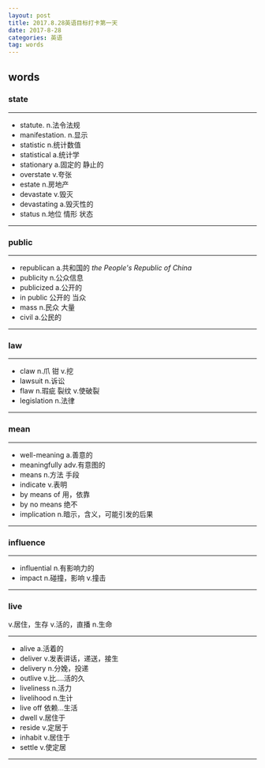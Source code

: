 ```yaml
---
layout: post
title: 2017.8.28英语目标打卡第一天
date: 2017-8-28
categories: 英语
tag: words
---
```

## words

### **state**

-------------------
* statute. n.法令法规
* manifestation. n.显示
* statistic n.统计数值
* statistical a.统计学
* stationary a.固定的 静止的
* overstate v.夸张
* estate n.房地产
* devastate v.毁灭
* devastating a.毁灭性的
* status n.地位 情形 状态
------------------------
### **public**

---------------------
* republican a.共和国的
*the People's Republic of China*
* publicity n.公众信息
* publicized a.公开的
* in public 公开的 当众
* mass n.民众 大量
* civil a.公民的
-------------------------
### **law**

-----------------------
* claw n.爪 钳 v.挖
* lawsuit n.诉讼
* flaw n.瑕疵 裂纹 v.使破裂
* legislation n.法律
---------------------
### **mean**

----------------------
* well-meaning a.善意的
* meaningfully adv.有意图的
* means n.方法 手段
* indicate v.表明
* by means of 用，依靠
* by no means 绝不
* implication n.暗示，含义，可能引发的后果
-------------------------
### **influence**

-----------------
* influential n.有影响力的
* impact n.碰撞，影响 v.撞击
------------------
### **live**
v.居住，生存 v.活的，直播 n.生命

---------------------
* alive a.活着的
* deliver v.发表讲话，递送，接生
* delivery n.分娩，投递
* outlive v.比....活的久
* liveliness n.活力
* livelihood n.生计
* live off 依赖...生活
* dwell v.居住于
* reside v.定居于
* inhabit v.居住于
* settle v.使定居
-------------------------
